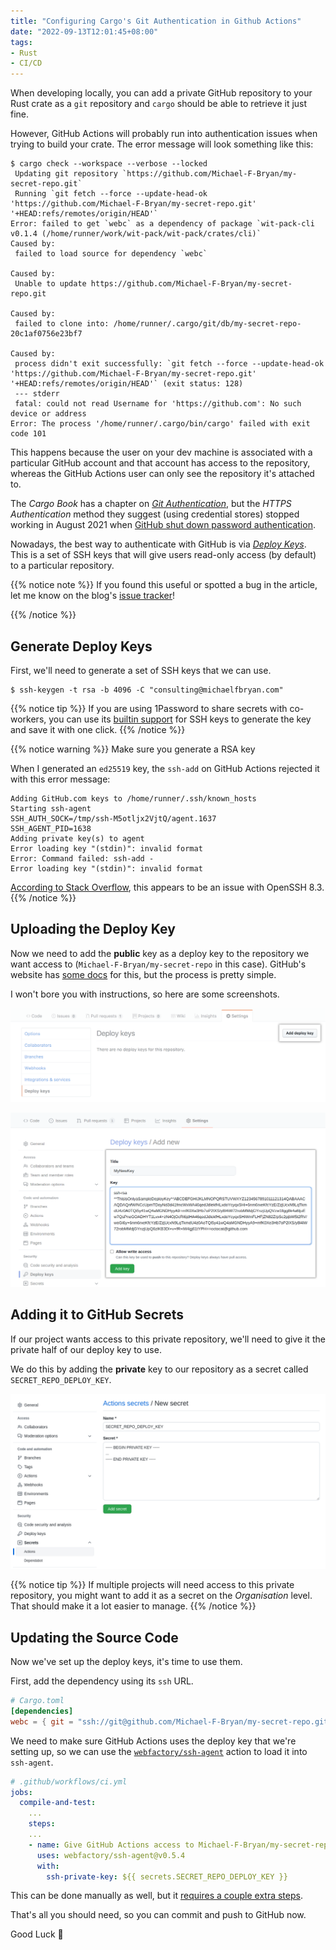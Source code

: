 ```yaml
---
title: "Configuring Cargo's Git Authentication in Github Actions"
date: "2022-09-13T12:01:45+08:00"
tags:
- Rust
- CI/CD
---
```


When developing locally, you can add a private GitHub repository to your Rust
crate as a `git` repository and `cargo` should be able to retrieve it just fine.

However, GitHub Actions will probably run into authentication issues when trying
to build your crate. The error message will look something like this:

```shell
$ cargo check --workspace --verbose --locked
 Updating git repository `https://github.com/Michael-F-Bryan/my-secret-repo.git`
 Running `git fetch --force --update-head-ok 'https://github.com/Michael-F-Bryan/my-secret-repo.git' '+HEAD:refs/remotes/origin/HEAD'`
Error: failed to get `webc` as a dependency of package `wit-pack-cli v0.1.4 (/home/runner/work/wit-pack/wit-pack/crates/cli)`
Caused by:
 failed to load source for dependency `webc`

Caused by:
 Unable to update https://github.com/Michael-F-Bryan/my-secret-repo.git

Caused by:
 failed to clone into: /home/runner/.cargo/git/db/my-secret-repo-20c1af0756e23bf7

Caused by:
 process didn't exit successfully: `git fetch --force --update-head-ok 'https://github.com/Michael-F-Bryan/my-secret-repo.git' '+HEAD:refs/remotes/origin/HEAD'` (exit status: 128)
 --- stderr
 fatal: could not read Username for 'https://github.com': No such device or address
Error: The process '/home/runner/.cargo/bin/cargo' failed with exit code 101
```

This happens because the user on your dev machine is associated with a
particular GitHub account and that account has access to the repository, whereas
the GitHub Actions user can only see the repository it's attached to.

The *Cargo Book* has a chapter on [*Git Authentication*][git-auth], but the
*HTTPS Authentication* method they suggest (using credential stores) stopped
working in August 2021 when [GitHub shut down password authentication][password-auth-announcement].

Nowadays, the best way to authenticate with GitHub is via
[*Deploy Keys*][deploy-keys]. This is a set of SSH keys that will give users
read-only access (by default) to a particular repository.

{{% notice note %}}
If you found this useful or spotted a bug in the article, let me know on the
blog's [issue tracker][issue]!

[issue]: https://github.com/Michael-F-Bryan/adventures.michaelfbryan.com/issues
{{% /notice %}}

## Generate Deploy Keys

First, we'll need to generate a set of SSH keys that we can use.

```console
$ ssh-keygen -t rsa -b 4096 -C "consulting@michaelfbryan.com"
```

{{% notice tip %}}
If you are using 1Password to share secrets with co-workers, you can use its
[builtin support](https://developer.1password.com/docs/ssh/manage-keys/#generate-an-ssh-key)
for SSH keys to generate the key and save it with one click.
{{% /notice %}}

{{% notice warning %}}
 Make sure you generate a RSA key

 When I generated an `ed25519` key, the `ssh-add` on GitHub Actions rejected it with this error message:

 ```
 Adding GitHub.com keys to /home/runner/.ssh/known_hosts
 Starting ssh-agent
 SSH_AUTH_SOCK=/tmp/ssh-M5otljx2VjtQ/agent.1637
 SSH_AGENT_PID=1638
 Adding private key(s) to agent
 Error loading key "(stdin)": invalid format
 Error: Command failed: ssh-add -
 Error loading key "(stdin)": invalid format
 ```

 [According to Stack Overflow](https://serverfault.com/a/1027037), this appears to be an issue with OpenSSH 8.3.
 {{% /notice %}}

## Uploading the Deploy Key

Now we need to add the **public** key as a deploy key to the repository we want
access to (`Michael-F-Bryan/my-secret-repo` in this case). GitHub's website has
[some docs][deploy-keys] for this, but the process is pretty simple.

I won't bore you with instructions, so here are some screenshots.

![Finding the "Add Deploy Key" button](add-deploy-keys-button.png)

![Adding the Deploy Key](adding-deploy-key.png)

## Adding it to GitHub Secrets

If our project wants access to this private repository, we'll need to give it
the private half of our deploy key to use.

We do this by adding the **private** key to our repository as a secret called
`SECRET_REPO_DEPLOY_KEY`.

![](new-secret.png)

{{% notice tip %}}
If multiple projects will need access to this private repository, you might
want to add it as a secret on the *Organisation* level. That should make it a
lot easier to manage.
{{% /notice %}}

## Updating the Source Code

Now we've set up the deploy keys, it's time to use them.

First, add the dependency using its `ssh` URL.

```toml
# Cargo.toml
[dependencies]
webc = { git = "ssh://git@github.com/Michael-F-Bryan/my-secret-repo.git", ... }
```

We need to make sure GitHub Actions uses the deploy key that we're setting up,
so we can use the
[`webfactory/ssh-agent`](https://github.com/marketplace/actions/webfactory-ssh-agent)
action to load it into `ssh-agent`.

```yml
# .github/workflows/ci.yml
jobs:
  compile-and-test:
    ...
    steps:
    ...
    - name: Give GitHub Actions access to Michael-F-Bryan/my-secret-repo
      uses: webfactory/ssh-agent@v0.5.4
      with:
        ssh-private-key: ${{ secrets.SECRET_REPO_DEPLOY_KEY }}
```

This can be done manually as well, but it [requires a couple extra
steps](https://www.webfactory.de/blog/use-ssh-key-for-private-repositories-in-github-actions).

That's all you should need, so you can commit and push to GitHub now.

Good Luck 🙂

[git-auth]: https://doc.rust-lang.org/cargo/appendix/git-authentication.html
[password-auth-announcement]: https://github.blog/changelog/2021-08-12-git-password-authentication-is-shutting-down/
[deploy-keys]: https://docs.github.com/en/developers/overview/managing-deploy-keys#deploy-keys
